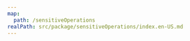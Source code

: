 ```yaml
---
map:
  path: /sensitiveOperations
realPath: src/package/sensitiveOperations/index.en-US.md
---
```


